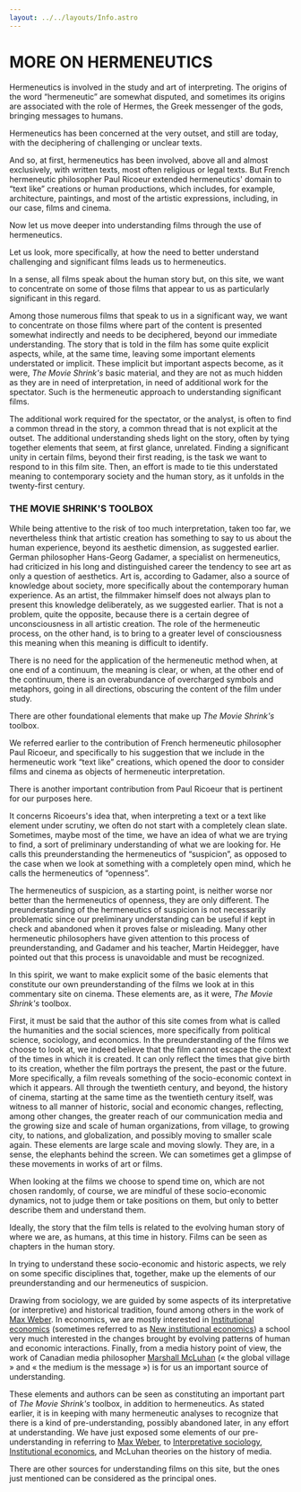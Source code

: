 ```yaml
---
layout: ../../layouts/Info.astro
---
```


# MORE ON HERMENEUTICS

Hermeneutics is involved in the study and art of interpreting. The origins of the word “hermeneutic” are somewhat disputed, and sometimes its origins are associated with the role of Hermes, the Greek messenger of the gods, bringing messages to humans.

Hermeneutics has been concerned at the very outset, and still are today, with the deciphering of challenging or unclear texts.

And so, at first, hermeneutics has been involved, above all and almost exclusively, with written texts, most often religious or legal texts. But French hermeneutic philosopher Paul Ricoeur extended hermeneutics' domain to “text like” creations or human productions, which includes, for example, architecture, paintings, and most of the artistic expressions, including, in our case, films and cinema.

Now let us move deeper into understanding films through the use of hermeneutics.

Let us look, more specifically, at how the need to better understand challenging and significant films leads us to hermeneutics.

In a sense, all films speak about the human story but, on this site, we want to concentrate on some of those films that appear to us as particularly significant in this regard.

Among those numerous films that speak to us in a significant way, we want to concentrate on those films where part of the content is presented somewhat indirectly and needs to be deciphered, beyond our immediate understanding. The story that is told in the film has some quite explicit aspects, while, at the same time, leaving some important elements understated or implicit. These implicit but important aspects become, as it were, _The Movie Shrink's_ basic material, and they are not as much hidden as they are in need of interpretation, in need of additional work for the spectator. Such is the hermeneutic approach to understanding significant films.

The additional work required for the spectator, or the analyst, is often to find a common thread in the story, a common thread that is not explicit at the outset. The additional understanding sheds light on the story, often by tying together elements that seem, at first glance, unrelated. Finding a significant unity in certain films, beyond their first reading, is the task we want to respond to in this film site. Then, an effort is made to tie this understated meaning to contemporary society and the human story, as it unfolds in the twenty-first century.

### THE MOVIE SHRINK'S TOOLBOX

While being attentive to the risk of too much interpretation, taken too far, we nevertheless think that artistic creation has something to say to us about the human experience, beyond its aesthetic dimension, as suggested earlier. German philosopher Hans-Georg Gadamer, a specialist on hermeneutics, had criticized in his long and distinguished career the tendency to see art as only a question of aesthetics. Art is, according to Gadamer, also a source of knowledge about society, more specifically about the contemporary human experience. As an artist, the filmmaker himself does not always plan to present this knowledge deliberately, as we suggested earlier. That is not a problem, quite the opposite, because there is a certain degree of unconsciousness in all artistic creation. The role of the hermeneutic process, on the other hand, is to bring to a greater level of consciousness this meaning when this meaning is difficult to identify.

There is no need for the application of the hermeneutic method when, at one end of a continuum, the meaning is clear, or when, at the other end of the continuum, there is an overabundance of overcharged symbols and metaphors, going in all directions, obscuring the content of the film under study.

There are other foundational elements that make up _The Movie Shrink's_ toolbox.

We referred earlier to the contribution of French hermeneutic philosopher Paul Ricoeur, and specifically to his suggestion that we include in the hermeneutic work “text like” creations, which opened the door to consider films and cinema as objects of hermeneutic interpretation.

There is another important contribution from Paul Ricoeur that is pertinent for our purposes here.

It concerns Ricoeurs's idea that, when interpreting a text or a text like element under scrutiny, we often do not start with a completely clean slate. Sometimes, maybe most of the time, we have an idea of what we are trying to find, a sort of preliminary understanding of what we are looking for. He calls this preunderstanding the hermeneutics of “suspicion”, as opposed to the case when we look at something with a completely open mind, which he calls the hermeneutics of “openness”.

The hermeneutics of suspicion, as a starting point, is neither worse nor better than the hermeneutics of openness, they are only different. The preunderstanding of the hermeneutics of suspicion is not necessarily problematic since our preliminary understanding can be useful if kept in check and abandoned when it proves false or misleading. Many other hermeneutic philosophers have given attention to this process of preunderstanding, and Gadamer and his teacher, Martin Heidegger, have pointed out that this process is unavoidable and must be recognized.

In this spirit, we want to make explicit some of the basic elements that constitute our own preunderstanding of the films we look at in this commentary site on cinema. These elements are, as it were, _The Movie Shrink's_ toolbox.

First, it must be said that the author of this site comes from what is called the humanities and the social sciences, more specifically from political science, sociology, and economics. In the preunderstanding of the films we choose to look at, we indeed believe that the film cannot escape the context of the times in which it is created. It can only reflect the times that give birth to its creation, whether the film portrays the present, the past or the future. More specifically, a film reveals something of the socio-economic context in which it appears. All through the twentieth century, and beyond, the history of cinema, starting at the same time as the twentieth century itself, was witness to all manner of historic, social and economic changes, reflecting, among other changes, the greater reach of our communication media and the growing size and scale of human organizations, from village, to growing city, to nations, and globalization, and possibly moving to smaller scale again. These elements are large scale and moving slowly. They are, in a sense, the elephants behind the screen. We can sometimes get a glimpse of these movements in works of art or films.

When looking at the films we choose to spend time on, which are not chosen randomly, of course, we are mindful of these socio-economic dynamics, not to judge them or take positions on them, but only to better describe them and understand them.

Ideally, the story that the film tells is related to the evolving human story of where we are, as humans, at this time in history. Films can be seen as chapters in the human story.

In trying to understand these socio-economic and historic aspects, we rely on some specific disciplines that, together, make up the elements of our preunderstanding and our hermeneutics of suspicion.

Drawing from sociology, we are guided by some aspects of its interpretative (or interpretive) and historical tradition, found among others in the work of [Max Weber](https://en.wikipedia.org/wiki/Max_Weber). In economics, we are mostly interested in [Institutional economics](https://en.wikipedia.org/wiki/Institutional_economics) (sometimes referred to as [New institutional economics](https://en.wikipedia.org/wiki/New_institutional_economics)) a school very much interested in the changes brought by evolving patterns of human and economic interactions. Finally, from a media history point of view, the work of Canadian media philosopher [Marshall McLuhan](https://en.wikipedia.org/wiki/Marshall_McLuhan) (« the global village » and « the medium is the message ») is for us an important source of understanding.

These elements and authors can be seen as constituting an important part of _The Movie Shrink's_ toolbox, in addition to hermeneutics. As stated earlier, it is in keeping with many hermeneutic analyses to recognize that there is a kind of pre-understanding, possibly abandoned later, in any effort at understanding. We have just exposed some elements of our pre-understanding in referring to [Max Weber](https://en.wikipedia.org/wiki/Max_Weber), to [Interpretative sociology](https://en.wikipedia.org/wiki/Verstehen#Meaning), [Institutional economics](https://en.wikipedia.org/wiki/Institutional_economics), and McLuhan theories on the history of media.

There are other sources for understanding films on this site, but the ones just mentioned can be considered as the principal ones.